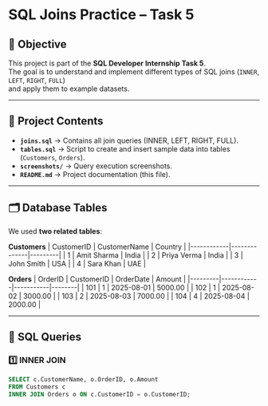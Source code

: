 # SQL Joins Practice – Task 5

## 📌 Objective
This project is part of the **SQL Developer Internship Task 5**.  
The goal is to understand and implement different types of SQL joins (`INNER`, `LEFT`, `RIGHT`, `FULL`)  
and apply them to example datasets.

---

## 📂 Project Contents
- **`joins.sql`** → Contains all join queries (INNER, LEFT, RIGHT, FULL).
- **`tables.sql`** → Script to create and insert sample data into tables (`Customers`, `Orders`).
- **`screenshots/`** → Query execution screenshots.
- **`README.md`** → Project documentation (this file).

---

## 🗂 Database Tables
We used **two related tables**:

**Customers**
| CustomerID | CustomerName | Country |
|------------|--------------|---------|
| 1 | Amit Sharma | India |
| 2 | Priya Verma | India |
| 3 | John Smith | USA |
| 4 | Sara Khan | UAE |

**Orders**
| OrderID | CustomerID | OrderDate | Amount |
|---------|------------|-----------|--------|
| 101 | 1 | 2025-08-01 | 5000.00 |
| 102 | 1 | 2025-08-02 | 3000.00 |
| 103 | 2 | 2025-08-03 | 7000.00 |
| 104 | 4 | 2025-08-04 | 2000.00 |

---

## 📝 SQL Queries

### 1️⃣ INNER JOIN
```sql
SELECT c.CustomerName, o.OrderID, o.Amount
FROM Customers c
INNER JOIN Orders o ON c.CustomerID = o.CustomerID;
